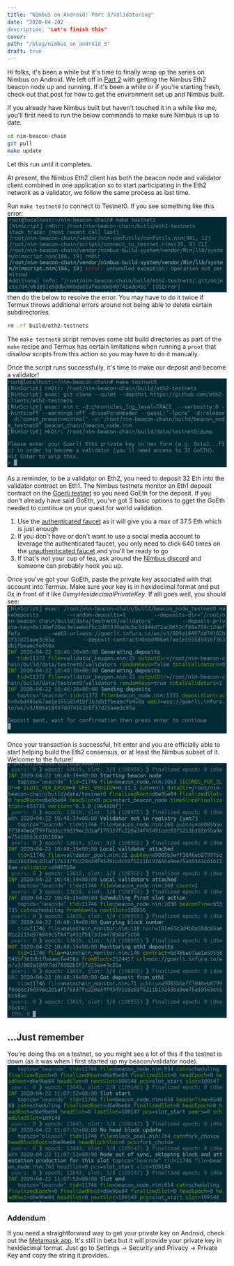 ```yaml
---
title: "Nimbus on Android: Part 3/Validatoring"
date: "2020-04-202
description: "Let's finish this"
cover: 
path: "/blog/nimbus_on_android_3"
draft: true
---
```


Hi folks, it's been a while but it's time to finally wrap up the series on Nimbus on Android.  We left off in [Part 2](/blog/nimbus_on_android_2) with getting the Nimbus Eth2 beacon node up and running.  If it's been a while or if you're starting fresh, check out that post for how to get the environment set up and Nimbus built.

If you already have Nimbus built but haven't touched it in a while like me, you'll first need to run the below commands to make sure Nimbus is up to date.

```sh
cd nim-beacon-chain
git pull
make update
```

Let this run until it completes.  

At present, the Nimbus Eth2 client has both the beacon node and validator client combined in one application so to start participating in the Eth2 network as a validator, we follow the same process as last time.

Run `make testnet0` to connect to Testnet0.  If you see something like this error:
![testnet_error](./nimbus3/testnet_error.png)
then do the below to resolve the error.  You may have to do it twice if Termux throws additional errors around not being able to delete certain subdirectories.

```sh
rm -rf build/eth2-testnets
```

The `make testnet0` script removes some old build directories as part of the `make` recipe and Termux has certain limitations when running a `proot` that disallow scripts from this action so you may have to do it manually.

Once the script runs successfully, it's time to make our deposit and become a validator!
![Connecting to testnet](./nimbus3/start_testnet.png)

As a reminder, to be a validator on Eth2, you need to deposit 32 Eth into the validator contract on Eth1.  The Nimbus testnets monitor an Eth1 deposit contract on the [Goerli testnet](https://goerli.net/) so you need GoEth for the deposit.  If you don't already have said GoEth, you've got 3 basic options to gget the GoEth needed to continue on your quest for world validation.

1. Use the [authenticated faucet](https://faucet.goerli.mudit.blog/) as it will give you a max of 37.5 Eth which is just enough
2. If you don't have or don't want to use a social media account to leverage the authenticated faucet, you only need to click 640 times on the [unauthenticated faucet](https://goerli-faucet.slock.it/) and you'll be ready to go
3.  If that's not your cup of tea, ask around the [Nimbus discord](https://discord.gg/BbykQm) and someone can probably hook you up.

Once you've got your GoEth, paste the private key associated with that account into Termux.  Make sure your key is in hexidecimal format and put 0x in front of it like *0xmyHexidecimalPrivateKey*.  If alll goes well, you should see:
![Deposit made!](./nimbus3/deposit_made.png)

Once your transaction is successful, hit enter and you are officially able to start helping build the Eth2 consensus, or at least the Nimbus subset of it.  Welcome to the future!
![Validator status confirmed](./nimbus3/validator_confirmed.png)

## ...Just remember

You're doing this on a testnet, so you might see a lot of this if the testnet is down (as it was when I first started up my beacon/validator node).
![Testnet down...](./nimbus3/error_logs.png)

### Addendum

If you need a straightforward way to get your private key on Android, check out the [Metamask app](https://play.google.com/store/apps/details?id=io.metamask&hl=en_US).  It's still in beta but it will provide your private key in hexidecimal format.  Just go to Settings -> Security and Privacy -> Private Key and copy the string it provides.